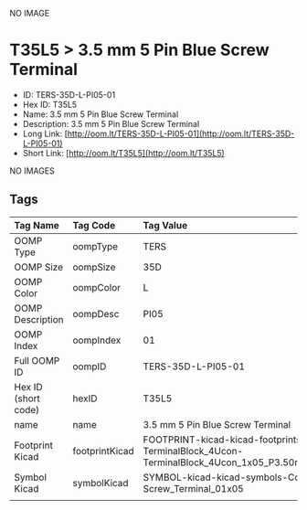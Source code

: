 


  
NO IMAGE  
# T35L5 > 3.5 mm 5 Pin Blue Screw Terminal

- ID: TERS-35D-L-PI05-01
- Hex ID: T35L5
- Name: 3.5 mm 5 Pin Blue Screw Terminal
- Description: 3.5 mm 5 Pin Blue Screw Terminal
- Long Link: [http://oom.lt/TERS-35D-L-PI05-01](http://oom.lt/TERS-35D-L-PI05-01)
- Short Link: [http://oom.lt/T35L5](http://oom.lt/T35L5)
  
NO IMAGES  
## Tags
  

|Tag Name|Tag Code|Tag Value|
| :--- | :--- | :--- |
|OOMP Type|oompType|TERS|
|OOMP Size|oompSize|35D|
|OOMP Color|oompColor|L|
|OOMP Description|oompDesc|PI05|
|OOMP Index|oompIndex|01|
|Full OOMP ID|oompID|TERS-35D-L-PI05-01|
|Hex ID (short code)|hexID|T35L5|
|name|name|3.5 mm 5 Pin Blue Screw Terminal|
|Footprint Kicad|footprintKicad|FOOTPRINT-kicad-kicad-footprints-TerminalBlock_4Ucon-TerminalBlock_4Ucon_1x05_P3.50mm_Vertical|
|Symbol Kicad|symbolKicad|SYMBOL-kicad-kicad-symbols-Connector-Screw_Terminal_01x05|
||||
